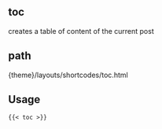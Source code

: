 ## toc

creates a table of content of the current post

## path

{theme}/layouts/shortcodes/toc.html

## Usage

```
{{< toc >}}
```
